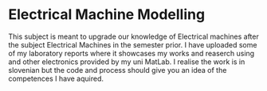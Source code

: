 # Electrical Machine Modelling
This subject is meant to upgrade our knowledge of Electrical machines after the subject Electrical Machines in the semester prior.
I have uploaded some of my laboratory reports where it showcases my works and reaserch using and other electronics provided by my uni MatLab. 
I realise the work is in slovenian but the code and process should give you an idea of the competences I have aquired.
